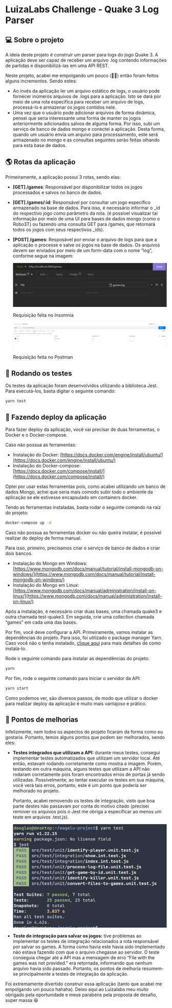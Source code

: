 # LuizaLabs Challenge - Quake 3 Log Parser

## 💻 Sobre o projeto

A ideia deste projeto é construir um parser para logs do jogo Quake 3. A aplicação deve ser capaz de receber um arquivo .log contendo informações de partidas e disponibilizá-las em uma API REST.

Neste projeto, acabei me empolgando um pouco (🤦‍♂️) então foram feitos alguns incrementos. Sendo estes:

- Ao invés da aplicação ler um arquivo estático de logs, o usuário pode fornecer inúmeros arquivos de .logs para a aplicação. Isto se dará por meio de uma rota específica para receber um arquivo de logs, processá-lo e armazenar os jogos contidos nele.
- Uma vez que o usuário pode adicionar arquivos de forma dinâmica, pensei que seria interessante uma forma de manter os jogos anteriormente adicionados salvos de alguma forma. Por isso, subi um serviço de banco de dados mongo e conectei a aplicação. Desta forma, quando um usuário envia um arquivo para processamento, este será armazenado no mongo e as consultas seguintes serão feitas olhando para esta base de dados.

## 🌎 Rotas da aplicação

Primeiramente, a aplicação possui 3 rotas, sendo elas:

- **[GET] /games**: Responsável por disponibilizar todos os jogos processados e salvos no banco de dados.
- **[GET] /games/:id**: Responsável por consultar um jogo específico armazenado na base de dados. Para isso, é necessário informar o _id do respectivo jogo como parâmetro da rota. (é possível visualizar tal informação por meio de uma UI para bases de dados mongo (como o Robo3T) ou fazendo uma consulta GET para /games, que retornará todos os jogos com seus respectivos _ids).
- **[POST] /games**: Resposável por enviar o arquivo de logs para que a aplicação o processe e salve os jogos na base de dados. Os arquivos devem ser enviados por meio de um form-data com o nome “log”, conforme segue na imagem:
    
    ![Requisição feita no Insomnia](./assets/1.png)
    
    Requisição feita no Insomnia
    
    ![Requisição feita no Postman](./assets/2.png)
    
    Requisição feita no Postman
    

## 🧪 Rodando os testes

Os testes da aplicação foram desenvolvidos utilizando a biblioteca Jest. Para executá-los, basta digitar o seguinte comando:

```bash
yarn test
```

## 🚀 Fazendo deploy da aplicação

Para fazer deploy da aplicação, você vai precisar de duas ferramentas, o Docker e o Docker-compose. 

Caso não possua as ferramentas:

- Instalação do Docker: [https://docs.docker.com/engine/install/ubuntu/](https://docs.docker.com/engine/install/ubuntu/)
- Instalação do Docker-compose: [https://docs.docker.com/compose/install/](https://docs.docker.com/compose/install/)

Optei por usar estas ferramentas pois, como acabei utilizando um banco de dados Mongo, achei que seria mais comodo subir todo o ambiente da aplicação se ele estivesse encapsulado em containers docker.

Tendo as ferramentas instaladas, basta rodar o seguinte comando  na raiz do projeto:

```bash
docker-compose up -d
```

Caso não possua as ferramentas docker ou não queira instalar, é possível realizar do deploy de forma manual.

Para isso, primeiro, precisamos criar o serviço de banco de dados e criar dois bancos. 

- Instalação do Mongo em Windows: [https://www.mongodb.com/docs/manual/tutorial/install-mongodb-on-windows/](https://www.mongodb.com/docs/manual/tutorial/install-mongodb-on-windows/)
- Instalação do Mongo em Linux: [https://www.mongodb.com/docs/manual/administration/install-on-linux/](https://www.mongodb.com/docs/manual/administration/install-on-linux/)

Após a instalação, é necessário criar duas bases, uma chamada quake3 e outra chamada test-quake3. Em seguida, crie uma collection chamada “games” em cada uma das bases. 

Por fim, você deve configurar a API. Primeiramente, vamos instalar as dependências do projeto. Para isso, foi utilizado o package manager Yarn. Caso você não o tenha instalado, [clique aqui](https://classic.yarnpkg.com/lang/en/docs/install/#windows-stable) para mais detalhes de como instalá-lo.

Rode o seguinte comando para instalar as dependências do projeto:

```bash
yarn
```

Por fim, rode o seguinte comando para iniciar o servidor da API:

```bash
yarn start
```

Como podemos ver, são diversos passos, de modo que utilizar o docker para realizar deploy da aplicação é muito mais vantajoso e prático.

## 🚩 Pontos de melhorias

Infelizmente, nem todos os aspectos do projeto ficaram da forma como eu gostaria. Portanto, temos alguns pontos que podem ser melhorados, sendo eles:

- **Testes integrados que utilizam a API:** durante meus testes, consegui implementar testes automatizados que utilizam um servidor local. Até então, estavam rodando corretamente como mostra a imagem. Porém, testando em outra máquina, alguns testes que utilizam a API não rodaram corretamente pois foram encontrados erros de portas já sendo utilizadas. Possívelmente, ao tentar executar os testes em sua máquina, você verá tais erros, portanto, este é um ponto que poderia ser melhorado no projeto.
    
    Portanto, acabei removendo os testes de integração, visto que boa parte destes não passavam por conta do motivo citado (precisei remover os arquivos pois o Jest me obriga a especificar ao menos um teste em arquivos .test.js).
    
    ![Untitled](./assets/3.png)
    

- **Teste de integração para salvar os jogos:** tive problemas ao implementar os testes de integração relacionados a rota responsável por salvar os games. A forma como havia este havia sido implementado não estava fazendo com que o arquivo chegasse ao servidor. O teste conseguia chegar até a API mas a mensagem de erro “File with the games was not provided.” era retornada, informando que nenhum arquivo havia sido passado. Portanto, os pontos de melhoria resumem-se principalmente a testes de integração da aplicação.

Foi extremamente divertido construir essa aplicação (tanto que acabei me empolgando um pouco hahaha). Deixo aqui ao Luizalabs meu muito obrigado pela oportunidade e meus parabéns pela proposta de desafio, super massa 😆